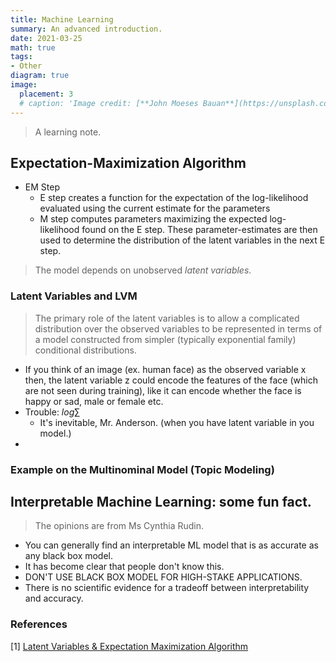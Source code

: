 ```yaml
---
title: Machine Learning
summary: An advanced introduction.
date: 2021-03-25
math: true
tags:
- Other
diagram: true
image:
  placement: 3
  # caption: 'Image credit: [**John Moeses Bauan**](https://unsplash.com/photos/OGZtQF8iC0g)'
---
```


> A learning note.
## Expectation-Maximization Algorithm
- EM Step 
  - E step creates a function for the expectation of the log-likelihood evaluated using the current estimate for the parameters
  - M step computes parameters maximizing the expected log-likelihood found on the E step. These parameter-estimates are then used to determine the distribution of the latent variables in the next E step. 
> The model depends on unobserved *latent variables*. 
### Latent Variables and LVM 
> The primary role of the latent variables is to allow a complicated distribution over the observed variables to be represented in terms of a model constructed from simpler (typically exponential family) conditional distributions.<br>
- If you think of an image (ex. human face) as the observed variable x then, the latent variable z could encode the features of the face (which are not seen during training), like it can encode whether the face is happy or sad, male or female etc.
- Trouble: $log \sum$
  - It's inevitable, Mr. Anderson. (when you have latent variable in you model.)
- 


### Example on the Multinominal Model (Topic Modeling)

## Interpretable Machine Learning: some fun fact.
> The opinions are from Ms Cynthia Rudin. 
- You can generally find an interpretable ML model that is as accurate as any black box model. 
- It has become clear that people don't know this. 
- DON'T USE BLACK BOX MODEL FOR HIGH-STAKE APPLICATIONS.
- There is no scientific evidence for a tradeoff between interpretability and accuracy.





### References
[1] [Latent Variables & Expectation Maximization Algorithm](https://towardsdatascience.com/latent-variables-expectation-maximization-algorithm-fb15c4e0f32c)

